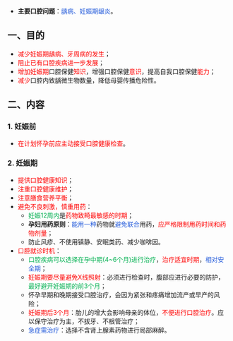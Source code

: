 * **主要口腔问题**：<font color="#245bdb">龋病、妊娠期龈炎</font>。

## 一、目的
* <font color="#ff0000">减少妊娠期龋病、牙周病的发生</font>；
* <font color="#ff0000">阻止已有口腔疾病进一步发展</font>；
* <font color="#ff0000">增加妊娠期</font>口腔保健<font color="#ff0000">知识</font>，增强口腔保健<font color="#ff0000">意识</font>，提高自我口腔保健<font color="#ff0000">能力</font>；
* <font color="#ff0000">减少</font>口腔内致龋微生物数量，降低母婴传播危险性。

## 二、内容
### 1. 妊娠前
* <font color="#ff0000">在计划怀孕前应主动接受口腔健康检查</font>。
### 2. 妊娠期
* <font color="#ff0000">提供口腔健康知识</font>；
* <font color="#ff0000">注重口腔健康维护</font>；
* <font color="#ff0000">注意膳食营养平衡</font>；
* <font color="#ff0000">避免不良刺激，慎重用药</font>：
	* <font color="#00b050">妊娠12周内</font>是<font color="#ff0000">药物致畸最敏感的时期</font>；
	* **孕妇用药原则**：<font color="#245bdb">能用一种</font>药物就<font color="#245bdb">避免联合</font>用药，<font color="#ff0000">应严格限制用药时间和药物剂量</font>；
	* 防止风疹、不使用镇静、安眠类药、减少咖啡因。
* <font color="#ff0000">口腔就诊时机</font>：
	* <font color="#00b050">口腔疾病可以选择在孕中期(4~6个月)进行治疗</font>，<font color="#ff0000">治疗适宜时期</font>，<font color="#245bdb">相对安全期</font>；
	* <font color="#ff0000">妊娠期要尽量避免X线照射</font>：必须进行检查时，腹部应进行必要的防护，<font color="#00b050">最好避开妊娠期的前3个月</font>；
	* 怀孕早期和晚期接受口腔治疗，会因为紧张和疼痛增加流产或早产的风险；
	* <font color="#ff0000">妊娠期后3个月</font>：胎儿的增大会影响母亲的体位，<font color="#ff0000">不便进行口腔治疗</font>。应以保守治疗为主，不拔牙、不根管治疗；
	* <font color="#245bdb">急症需治疗</font>：选择不含肾上腺素药物进行局部麻醉。






